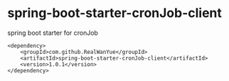 # spring-boot-starter-cronJob-client
spring boot starter for cronJob
```
<dependency>
    <groupId>com.github.RealWanYue</groupId>
    <artifactId>spring-boot-starter-cronJob-client</artifactId>
    <version>1.0.1</version>
</dependency>
```
